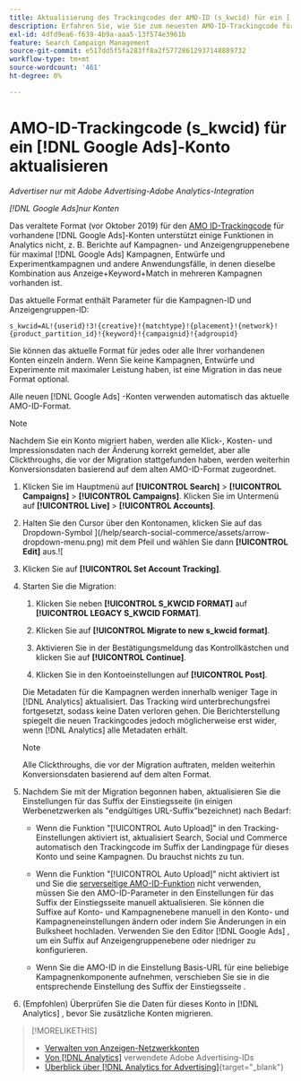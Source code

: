 ```yaml
---
title: Aktualisierung des Trackingcodes der AMO-ID (s_kwcid) für ein [!DNL Google Ads] Konto
description: Erfahren Sie, wie Sie zum neuesten AMO-ID-Trackingcode für ein [!DNL Google Ads] Konto wechseln.
exl-id: 4dfd9ea6-f639-4b9a-aaa5-13f574e3961b
feature: Search Campaign Management
source-git-commit: e517dd5f5fa283ff8a2f57728612937148889732
workflow-type: tm+mt
source-wordcount: '461'
ht-degree: 0%

---
```


# AMO-ID-Trackingcode (s_kwcid) für ein [!DNL Google Ads]-Konto aktualisieren

*Advertiser nur mit Adobe Advertising-Adobe Analytics-Integration*

*[!DNL Google Ads]nur Konten*

Das veraltete Format (vor Oktober 2019) für den [AMO ID-Trackingcode](/help/integrations/analytics/ids.md#amo-id-formats) für vorhandene [!DNL Google Ads]-Konten unterstützt einige Funktionen in Analytics nicht, z. B. Berichte auf Kampagnen- und Anzeigengruppenebene für maximal [!DNL Google Ads] Kampagnen, Entwürfe und Experimentkampagnen und andere Anwendungsfälle, in denen dieselbe Kombination aus Anzeige+Keyword+Match in mehreren Kampagnen vorhanden ist.

Das aktuelle Format enthält Parameter für die Kampagnen-ID und Anzeigengruppen-ID:

```
s_kwcid=AL!{userid}!3!{creative}!{matchtype}!{placement}!{network}!{product_partition_id}!{keyword}!{campaignid}!{adgroupid}
```

Sie können das aktuelle Format für jedes oder alle Ihrer vorhandenen Konten einzeln ändern. Wenn Sie keine Kampagnen, Entwürfe und Experimente mit maximaler Leistung haben, ist eine Migration in das neue Format optional.

Alle neuen [!DNL Google Ads] -Konten verwenden automatisch das aktuelle AMO-ID-Format.

>[!NOTE]
>
>Nachdem Sie ein Konto migriert haben, werden alle Klick-, Kosten- und Impressionsdaten nach der Änderung korrekt gemeldet, aber alle Clickthroughs, die vor der Migration stattgefunden haben, werden weiterhin Konversionsdaten basierend auf dem alten AMO-ID-Format zugeordnet.

1. Klicken Sie im Hauptmenü auf **[!UICONTROL Search]** \> **[!UICONTROL Campaigns]** \> **[!UICONTROL Campaigns]**. Klicken Sie im Untermenü auf **[!UICONTROL Live]** \> **[!UICONTROL Accounts]**.

1. Halten Sie den Cursor über den Kontonamen, klicken Sie auf das Dropdown-Symbol ](/help/search-social-commerce/assets/arrow-dropdown-menu.png) mit dem Pfeil und wählen Sie dann **[!UICONTROL Edit]** aus.![

1. Klicken Sie auf **[!UICONTROL Set Account Tracking]**.

1. Starten Sie die Migration:

   1. Klicken Sie neben **[!UICONTROL S_KWCID FORMAT]** auf **[!UICONTROL LEGACY S_KWCID FORMAT]**.

   1. Klicken Sie auf **[!UICONTROL Migrate to new s_kwcid format]**.

   1. Aktivieren Sie in der Bestätigungsmeldung das Kontrollkästchen und klicken Sie auf **[!UICONTROL Continue]**.

   1. Klicken Sie in den Kontoeinstellungen auf **[!UICONTROL Post]**.

   Die Metadaten für die Kampagnen werden innerhalb weniger Tage in [!DNL Analytics] aktualisiert. Das Tracking wird unterbrechungsfrei fortgesetzt, sodass keine Daten verloren gehen. Die Berichterstellung spiegelt die neuen Trackingcodes jedoch möglicherweise erst wider, wenn [!DNL Analytics] alle Metadaten erhält.

   >[!NOTE]
   >
   >Alle Clickthroughs, die vor der Migration auftraten, melden weiterhin Konversionsdaten basierend auf dem alten Format.

1. Nachdem Sie mit der Migration begonnen haben, aktualisieren Sie die Einstellungen für das Suffix der Einstiegsseite (in einigen Werbenetzwerken als &quot;endgültiges URL-Suffix&quot;bezeichnet) nach Bedarf:

   * Wenn die Funktion &quot;[!UICONTROL Auto Upload]&quot; in den Tracking-Einstellungen aktiviert ist, aktualisiert Search, Social und Commerce automatisch den Trackingcode im Suffix der Landingpage für dieses Konto und seine Kampagnen. Du brauchst nichts zu tun.

   * Wenn die Funktion &quot;[!UICONTROL Auto Upload]&quot; nicht aktiviert ist und Sie die [serverseitige AMO-ID-Funktion](/help/integrations/analytics/ids.md#amo-id-formats) nicht verwenden, müssen Sie den AMO-ID-Parameter in den Einstellungen für das Suffix der Einstiegsseite manuell aktualisieren. Sie können die Suffixe auf Konto- und Kampagnenebene manuell in den Konto- und Kampagneneinstellungen ändern oder indem Sie Änderungen in ein Bulksheet hochladen. Verwenden Sie den Editor [!DNL Google Ads] , um ein Suffix auf Anzeigengruppenebene oder niedriger zu konfigurieren.

   * Wenn Sie die AMO-ID in die Einstellung Basis-URL für eine beliebige Kampagnenkomponente aufnehmen, verschieben Sie sie in die entsprechende Einstellung des Suffix der Einstiegsseite .

1. (Empfohlen) Überprüfen Sie die Daten für dieses Konto in [!DNL Analytics] , bevor Sie zusätzliche Konten migrieren.

>[!MORELIKETHIS]
>
>* [Verwalten von Anzeigen-Netzwerkkonten](ad-network-account-manage.md)
>* [Von  [!DNL Analytics]](/help/integrations/analytics/ids.md) verwendete Adobe Advertising-IDs
>* [Überblick über  [!DNL Analytics for Advertising]](https://experienceleague.adobe.com/docs/advertising/integrations/home.html){target="_blank"}
